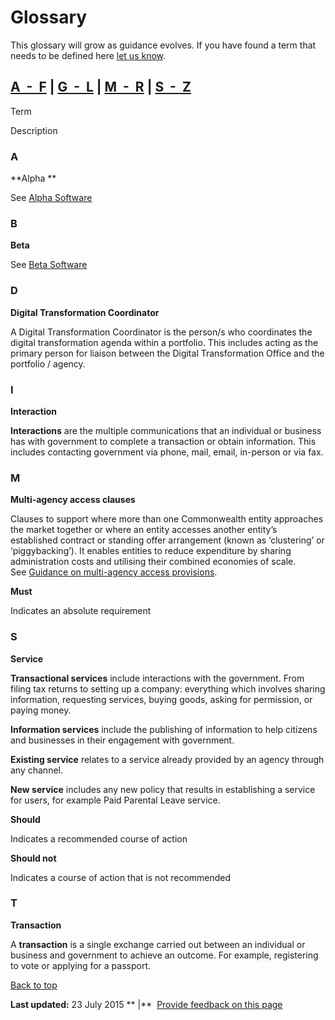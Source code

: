 Glossary
========

This glossary will grow as guidance evolves. If you have found a term that needs to be defined here [let us know](../feedback%3Furl_from=Glossary.html).

[A  -  F](891.html#a) | [G  -  L](891.html#g) | [M  -  R](891.html#m) | [S  -  Z](891.html#s)
---------------------------------------------------------------------------------------------

Term

Description

### A

**Alpha **

See [Alpha Software](http://techterms.com/definition/alpha_software)

### **B**

**Beta**

See [Beta Software](http://techterms.com/definition/beta_software)

### **D**

**Digital Transformation Coordinator**

A Digital Transformation Coordinator is the person/s who coordinates the digital transformation agenda within a portfolio. This includes acting as the primary person for liaison between the Digital Transformation Office and the portfolio / agency. 

### I

**Interaction**

**Interactions** are the multiple communications that an individual or business has with government to complete a transaction or obtain information. This includes contacting government via phone, mail, email, in-person or via fax.

### M

**Multi-agency access clauses**

Clauses to support where more than one Commonwealth entity approaches the market together or where an entity accesses another entity’s established contract or standing offer arrangement (known as ‘clustering’ or ‘piggybacking’). It enables entities to reduce expenditure by sharing administration costs and utilising their combined economies of scale. See [Guidance on multi-agency access provisions](http://www.finance.gov.au/policy-guides-procurement/portfolio-panel/multi-agency-access-provisions/).

**Must**

Indicates an absolute requirement

### S

**Service**

**Transactional services** include interactions with the government. From filing tax returns to setting up a company: everything which involves sharing information, requesting services, buying goods, asking for permission, or paying money. 

**Information services** include the publishing of information to help citizens and businesses in their engagement with government. 

**Existing service** relates to a service already provided by an agency through any channel. 

**New service** includes any new policy that results in establishing a service for users, for example Paid Parental Leave service.

**Should**

Indicates a recommended course of action

**Should not**

Indicates a course of action that is not recommended

### T

**Transaction**

A **transaction** is a single exchange carried out between an individual or business and government to achieve an outcome. For example, registering to vote or applying for a passport.

[Back to top](891.html#)

**Last updated:** 23 July 2015 ** |**  [Provide feedback on this page](../feedback%3Furl_from=Glossary.html)

